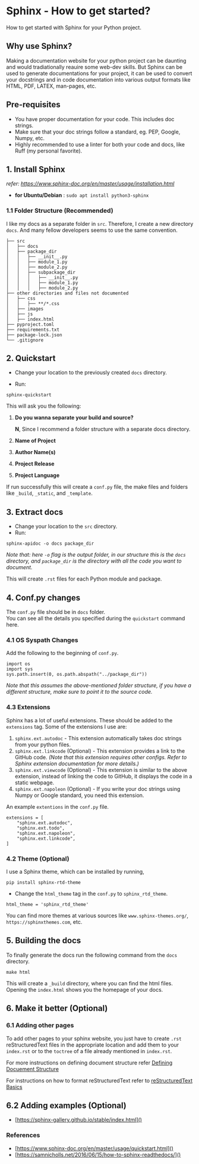 # Sphinx - How to get started?

How to get started with Sphinx for your Python project.

## Why use Sphinx?

Making a documentation website for your python project can be daunting and would tradiationally reauire some web-dev
skills. But Sphinx can be used to generate documentations for your project, it can be used to convert your docstrings
and in code documentation into various output formats like HTML, PDF, LATEX, man-pages, etc.

## Pre-requisites

- You have proper documentation for your code. This includes doc strings.
- Make sure that your doc strings follow a standard, eg. PEP, Google, Numpy, etc.
- Highly recommended to use a linter for both your code and docs, like Ruff (my personal favorite).

## 1. Install Sphinx

*refer: https://www.sphinx-doc.org/en/master/usage/installation.html*

- **for Ubuntu/Debian** : `sudo apt install python3-sphinx`

### 1.1 Folder Structure (Recommended)

I like my docs as a separate folder in `src`. Therefore, I create a new directory `docs`.
And many fellow developers seems to use the same convention.

```
├── src
│   ├── docs
│   ├── package_dir
│   │   ├── __init__.py
│   │   ├── module_1.py
│   │   ├── module_2.py
│   │   ├── subpackage_dir
│   │   │   ├── __init__.py
│   │   │   ├── module_1.py
│   │   │   ├── module_2.py
├── other directories and files not documented
│   ├── css
│   │   ├── **/*.css
│   ├── images
│   ├── js
│   ├── index.html
├── pyproject.toml
├── requirements.txt
├── package-lock.json
└── .gitignore

```

## 2. Quickstart

- Change your location to the previously created `docs` directory.

- Run:

```
sphinx-quickstart
```

This will ask you the following:

1. **Do you wanna separate your build and source?**

   **N**, Since I recommend a folder structure with a separate docs directory.
2. **Name of Project**
3. **Author Name(s)**
4. **Project Release**
5. **Project Language**

If run successfully this will create a `conf.py` file, the make files and folders like `_build`, `_static`,
and `_template`.

## 3. Extract docs

- Change your location to the `src` directory.
- Run:

```
sphinx-apidoc -o docs package_dir
``` 

_Note that: here `-o` flag is the output folder, in our structure this is the `docs` directory, and `package_dir` is the
directory with all the code you want to document._

This will create `.rst` files for each Python module and package.

## 4. Conf.py changes

The `conf.py` file should be in `docs` folder.  
You can see all the details you specified during the `quickstart` command here.

### 4.1 OS Syspath Changes

Add the following to the beginning of `conf.py`.

```
import os
import sys
sys.path.insert(0, os.path.abspath("../package_dir"))
``` 

_Note that this assumes the above-mentioned folder structure, if you have a different structure, make sure to point it
to the source code._

### 4.3 Extensions

Sphinx has a lot of useful extensions. These should be added to the `extensions` tag. Some of the extensions I use are:

1. `sphinx.ext.autodoc` - This extension automatically takes doc strings from your python files.
2. `sphinx.ext.linkcode` (Optional) - This extension provides a link to the GitHub code. *(Note that this extension
   requires other configs. Refer to Sphinx extension documentation for more details.)*
3. `sphinx.ext.viewcode` (Optional) - This extension is similar to the above extension, instead of linking the code to
   GitHub, it displays the code in a static webpage.
4. `sphinx.ext.napoleon` (Optional) - If you write your doc strings using Numpy or Google standard, you need this
   extension.

An example `extentions` in the `conf.py` file.

```
extensions = [
    "sphinx.ext.autodoc",
    "sphinx.ext.todo",
    "sphinx.ext.napoleon",
    "sphinx.ext.linkcode",
]
```

### 4.2 Theme (Optional)

I use a Sphinx theme, which can be installed by running,

``` 
pip install sphinx-rtd-theme 
```

- Change the `html_theme` tag in the `conf.py` to `sphinx_rtd_theme`.

```
html_theme = 'sphinx_rtd_theme'
```

You can find more themes at various sources like `www.sphinx-themes.org/`,
`https://sphinxthemes.com`, etc.

## 5. Building the docs

To finally generate the docs run the following command from the `docs` directory.

```
make html
```

This will create a `_build` directory, where you can find the html files. Opening the `index.html` shows you the
homepage
of your docs.

## 6. Make it better (Optional)

### 6.1 Adding other pages

To add other pages to your sphinx website, you just have to create `.rst` reStructuredText files in the appropriate
location and add them to your `index.rst` or to the `toctree` of a file already mentioned in `index.rst`.

For more instructions on defining document structure refer
[Defining Docuement Structure](https://www.sphinx-doc.org/en/master/usage/quickstart.html#defining-document-structure)

For instructions on how to format reStructuredText refer to
[reStructuredText Basics](https://www.sphinx-doc.org/en/master/usage/restructuredtext/basics.html)

## 6.2 Adding examples (Optional)

- [https://sphinx-gallery.github.io/stable/index.html]()

### References

- [https://www.sphinx-doc.org/en/master/usage/quickstart.html]()
- [https://samnicholls.net/2016/06/15/how-to-sphinx-readthedocs/]()
